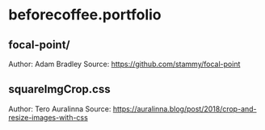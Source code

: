 # beforecoffee.portfolio

## focal-point/
  Author: Adam Bradley
  Source: https://github.com/stammy/focal-point

## squareImgCrop.css
  Author: Tero Auralinna
  Source: https://auralinna.blog/post/2018/crop-and-resize-images-with-css

##
